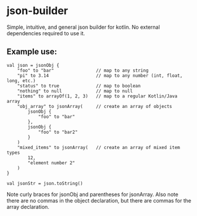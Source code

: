 # json-builder

Simple, intuitive, and general json builder for kotlin.
No external dependencies required to use it.

## Example use:

```
val json = jsonObj {
    "foo" to "bar"                // map to any string
    "pi" to 3.14                  // map to any number (int, float, long, etc.)
    "status" to true              // map to boolean
    "nothing" to null             // map to null
    "items" to arrayOf(1, 2, 3)   // map to a regular Kotlin/Java array
    "obj_array" to jsonArray(     // create an array of objects
        jsonObj {
            "foo" to "bar"
        },
        jsonObj {
            "foo" to "bar2"
        }
    )
    "mixed_items" to jsonArray(   // create an array of mixed item types
        12,
        "element number 2"
    )
}

val jsonStr = json.toString()
```

Note curly braces for jsonObj and parentheses for jsonArray.
Also note there are no commas in the object declaration, but there are commas for the array declaration.
